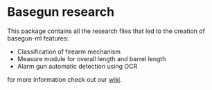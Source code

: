 # Basegun research

This package contains all the research files that led to the creation of basegun-ml features:
- Classification of firearm mechanism
- Measure module for overall length and barrel length
- Alarm gun automatic detection using OCR

for more information check out our [wiki](https://github.com/dnum-mi/basegun-ml/wiki).
